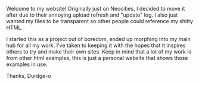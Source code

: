 Welcome to my website! 
Originally just on Neocities, I decided to move it after due to their annoying upload refresh and "update" log.
I also just wanted my files to be transparent so other people could reference my shitty HTML.

I started this as a project out of boredom, ended up morphing into my main hub for all my work.
I've taken to keeping it with the hopes that it inspires others to try and make their own sites.
Keep in mind that a lot of my work is from other html examples, this is just a personal website that shows those examples in use.

Thanks,
Durdge-o
